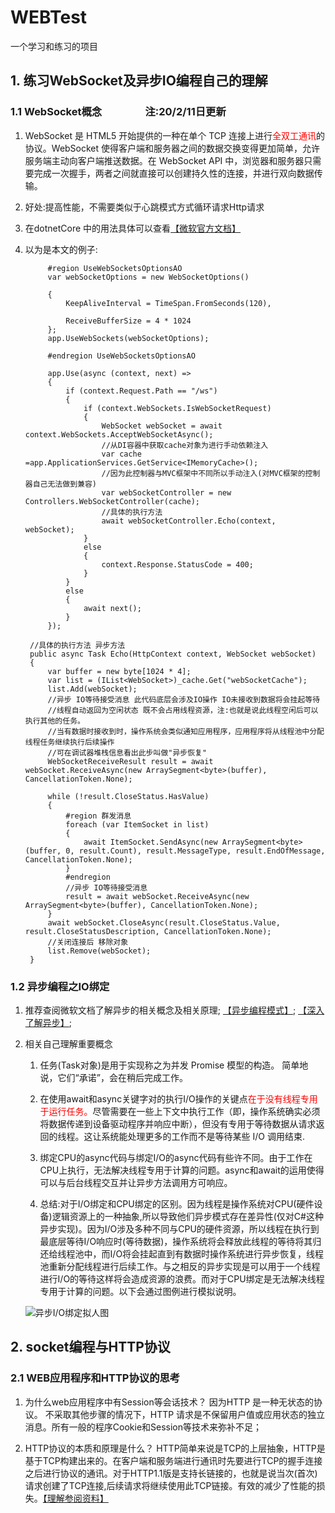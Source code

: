 # WEBTest

一个学习和练习的项目

## 1. 练习WebSocket及异步IO编程自己的理解

### 1.1 WebSocket概念  &emsp;&emsp;&emsp;&emsp;注:20/2/11日更新

1. WebSocket 是 HTML5 开始提供的一种在单个 TCP 连接上进行<font color=red>全双工通讯</font>的协议。WebSocket 使得客户端和服务器之间的数据交换变得更加简单，允许服务端主动向客户端推送数据。在 WebSocket API 中，浏览器和服务器只需要完成一次握手，两者之间就直接可以创建持久性的连接，并进行双向数据传输。

2. 好处:提高性能，不需要类似于心跳模式方式循环请求Http请求

3. 在dotnetCore 中的用法具体可以查看[【微软官方文档】](https://docs.microsoft.com/zh-cn/aspnet/core/fundamentals/websockets?view=aspnetcore-3.1)
4. 以为是本文的例子:

            #region UseWebSocketsOptionsAO
            var webSocketOptions = new WebSocketOptions()

            {
                KeepAliveInterval = TimeSpan.FromSeconds(120),

                ReceiveBufferSize = 4 * 1024
            };
            app.UseWebSockets(webSocketOptions);

            #endregion UseWebSocketsOptionsAO

            app.Use(async (context, next) =>
            {
                if (context.Request.Path == "/ws")
                {
                    if (context.WebSockets.IsWebSocketRequest)
                    {
                        WebSocket webSocket = await context.WebSockets.AcceptWebSocketAsync();
                        //从DI容器中获取cache对象为进行手动依赖注入
                        var cache =app.ApplicationServices.GetService<IMemoryCache>();
                        //因为此控制器与MVC框架中不同所以手动注入(对MVC框架的控制器自己无法做到兼容)
                        var webSocketController = new Controllers.WebSocketController(cache);
                        //具体的执行方法
                        await webSocketController.Echo(context, webSocket);
                    }
                    else
                    {
                        context.Response.StatusCode = 400;
                    }
                }
                else
                {
                    await next();
                }
            });

        //具体的执行方法 异步方法
        public async Task Echo(HttpContext context, WebSocket webSocket)
        {
            var buffer = new byte[1024 * 4];
            var list = (IList<WebSocket>)_cache.Get("webSocketCache");
            list.Add(webSocket);
            //异步 IO等待接受消息 此代码底层会涉及IO操作 IO未接收到数据将会挂起等待
            //线程自动返回为空闲状态 既不会占用线程资源，注:也就是说此线程空闲后可以执行其他的任务。
            //当有数据时接收到时，操作系统会类似通知应用程序，应用程序将从线程池中分配线程任务继续执行后续操作
            //可在调试器堆栈信息看出此步叫做"异步恢复"
            WebSocketReceiveResult result = await webSocket.ReceiveAsync(new ArraySegment<byte>(buffer), CancellationToken.None);

            while (!result.CloseStatus.HasValue)
            {
                #region 群发消息 
                foreach (var ItemSocket in list)
                {
                    await ItemSocket.SendAsync(new ArraySegment<byte>(buffer, 0, result.Count), result.MessageType, result.EndOfMessage, CancellationToken.None);
                }
                #endregion
                //异步 IO等待接受消息
                result = await webSocket.ReceiveAsync(new ArraySegment<byte>(buffer), CancellationToken.None);
            }
            await webSocket.CloseAsync(result.CloseStatus.Value, result.CloseStatusDescription, CancellationToken.None);
            //关闭连接后 移除对象
            list.Remove(webSocket);
        }

### 1.2 异步编程之IO绑定

1. 推荐查阅微软文档了解异步的相关概念及相关原理;
   [【异步编程模式】](https://docs.microsoft.com/zh-cn/dotnet/csharp/async);
   [【深入了解异步】](https://docs.microsoft.com/zh-cn/dotnet/standard/async-in-depth);

2. 相关自己理解重要概念
   1. 任务(Task对象)是用于实现称之为并发 Promise 模型的构造。 简单地说，它们“承诺”，会在稍后完成工作。

   2. 在使用await和async关键字对的执行I/O操作的关键点<font color=#ff000>在于没有线程专用于运行任务。</font>尽管需要在一些上下文中执行工作（即，操作系统确实必须
   将数据传递到设备驱动程序并响应中断），但没有专用于等待数据从请求返回的线程。这让系统能处理更多的工作而不是等待某些 I/O 调用结束.

   3. 绑定CPU的async代码与绑定I/O的async代码有些许不同。由于工作在CPU上执行，无法解决线程专用于计算的问题。async和await的运用使得可以与后台线程交互并让异步方法调用方可响应。

   4. 总结:对于I/O绑定和CPU绑定的区别。因为线程是操作系统对CPU(硬件设备)逻辑资源上的一种抽象,所以导致他们异步模式存在差异性(仅对C#这种异步实现)。因为I/O涉及多种不同与CPU的硬件资源，所以线程在执行到最底层等待I/O响应时(等待数据)，操作系统将会释放此线程的等待将其归还给线程池中，而I/O将会挂起直到有数据时操作系统进行异步恢复，线程池重新分配线程进行后续工作。与之相反的异步实现是可以用于一个线程进行I/O的等待这样将会造成资源的浪费。而对于CPU绑定是无法解决线程专用于计算的问题。以下会通过图例进行模拟说明。

   ![异步I/O绑定拟人图](https://raw.githubusercontent.com/LJX05/WEBTest/master/picture/Asyn_personate.png)

## 2. socket编程与HTTP协议

### 2.1 WEB应用程序和HTTP协议的思考

1. 为什么web应用程序中有Session等会话技术？
因为HTTP 是一种无状态的协议。 不采取其他步骤的情况下，HTTP 请求是不保留用户值或应用状态的独立消息。所有一般的程序Cookie和Session等技术来弥补不足；

2. HTTP协议的本质和原理是什么？
HTTP简单来说是TCP的上层抽象，HTTP是基于TCP构建出来的。在客户端和服务端进行通讯时先要进行TCP的握手连接之后进行协议的通讯。对于HTTP1.1版是支持长链接的，也就是说当次(首次)请求创建了TCP连接,后续请求将继续使用此TCP链接。有效的减少了性能的损失。[【理解参阅资料】](https://www.cnblogs.com/gotodsp/p/6366163.html)
